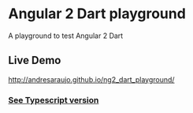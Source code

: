 # Angular 2 Dart playground

A playground to test Angular 2 Dart

## Live Demo
http://andresaraujo.github.io/ng2_dart_playground/

### [See Typescript version](https://github.com/andresaraujo/ng2_ts_playground)
